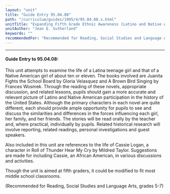 ```yaml
---
layout: "unit"
title: "Guide Entry 95.04.08"
path: "/curriculum/guides/1995/4/95.04.08.x.html"
unitTitle: "Expanding Fifth Grade Ethnic Awareness (Latino and Native American) through Literature"
unitAuthor: "Jean E. Sutherland"
keywords: ""
recommendedFor: "Recommended for Reading, Social Studies and Language Arts, grades 5-7"
---
```

<body>
<hr/>
<h4>
Guide Entry to 95.04.08:
</h4>
This unit attempts to examine the life of a Latina teenage girl and that of a Native American girl of about ten or eleven. The books involved are Juanita Fights the School Board by Gloria Velasquez and A Brown Bird Singing by Frances Wosmek. Through the reading of these novels, appropriate discussion, and related lessons, pupils should gain a more accurate and relevant picture of Latino and Native American participation in the history of the United States. Although the primary characters in each novel are quite different, each should provide ample opportunity for pupils to see and discuss the similarities and differences in the forces influencing each girl, her family, and her friends. The stories will be read orally by the teacher and, where practical, individually by pupils. Related historical research will involve reporting, related readings, personal investigations and guest speakers.
<p>
Also included in this unit are references to the life of Cassie Logan, a character in Roll of Thunder Hear My Cry by Mildred Taylor. Suggestions are made for including Cassie, an African American, in various discussions and activities.
</p>
<p>
Though the unit is aimed at fifth graders, it could be modified to fit most middle school classrooms.
</p>
<p>
(Recommended for Reading, Social Studies and Language Arts, grades 5-7)
</p>
</body>